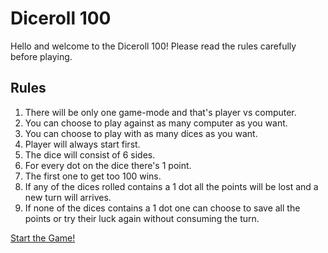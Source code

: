 Diceroll 100
==============

Hello and welcome to the Diceroll 100! Please read the rules carefully before playing.

## Rules
1. There will be only one game-mode and that's player vs computer.
2. You can choose to play against as many computer as you want.
3. You can choose to play with as many dices as you want.
4. Player will always start first.
5. The dice will consist of 6 sides.
6. For every dot on the dice there's 1 point.
7. The first one to get too 100 wins.
8. If any of the dices rolled contains a 1 dot all the points will be lost and a new turn will arrives.
9. If none of the dices contains a 1 dot one can choose to save all the points or try their luck again without consuming the turn.

[Start the Game!](dice-game/init)